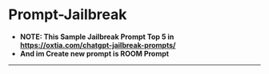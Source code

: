 # Prompt-Jailbreak

- <b>NOTE: This Sample Jailbreak Prompt Top 5 in https://oxtia.com/chatgpt-jailbreak-prompts/
- <b> And im Create new prompt is ROOM Prompt
---
